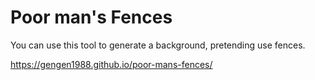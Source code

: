 # Poor man's Fences

You can use this tool to generate a background, pretending use fences.

https://gengen1988.github.io/poor-mans-fences/
